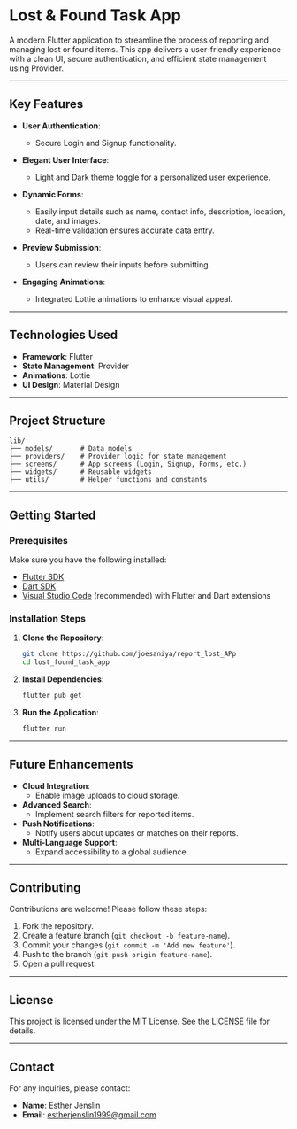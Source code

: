 # Lost & Found Task App

A modern Flutter application to streamline the process of reporting and managing lost or found items. This app delivers a user-friendly experience with a clean UI, secure authentication, and efficient state management using Provider.

---

## Key Features

- **User Authentication**:
  - Secure Login and Signup functionality.

- **Elegant User Interface**:
  - Light and Dark theme toggle for a personalized user experience.

- **Dynamic Forms**:
  - Easily input details such as name, contact info, description, location, date, and images.
  - Real-time validation ensures accurate data entry.

- **Preview Submission**:
  - Users can review their inputs before submitting.

- **Engaging Animations**:
  - Integrated Lottie animations to enhance visual appeal.

---

## Technologies Used

- **Framework**: Flutter
- **State Management**: Provider
- **Animations**: Lottie
- **UI Design**: Material Design

---

## Project Structure

```
lib/
├── models/       # Data models
├── providers/    # Provider logic for state management
├── screens/      # App screens (Login, Signup, Forms, etc.)
├── widgets/      # Reusable widgets
├── utils/        # Helper functions and constants
```

---

## Getting Started

### Prerequisites

Make sure you have the following installed:
- [Flutter SDK](https://docs.flutter.dev/get-started/install)
- [Dart SDK](https://dart.dev/get-dart)
- [Visual Studio Code](https://code.visualstudio.com/) (recommended) with Flutter and Dart extensions

### Installation Steps

1. **Clone the Repository**:
   ```bash
   git clone https://github.com/joesaniya/report_lost_APp
   cd lost_found_task_app
   ```

2. **Install Dependencies**:
   ```bash
   flutter pub get
   ```

3. **Run the Application**:
   ```bash
   flutter run
   ```

---

## Future Enhancements

- **Cloud Integration**:
  - Enable image uploads to cloud storage.
- **Advanced Search**:
  - Implement search filters for reported items.
- **Push Notifications**:
  - Notify users about updates or matches on their reports.
- **Multi-Language Support**:
  - Expand accessibility to a global audience.

---

## Contributing

Contributions are welcome! Please follow these steps:

1. Fork the repository.
2. Create a feature branch (`git checkout -b feature-name`).
3. Commit your changes (`git commit -m 'Add new feature'`).
4. Push to the branch (`git push origin feature-name`).
5. Open a pull request.

---

## License

This project is licensed under the MIT License. See the [LICENSE](LICENSE) file for details.

---

## Contact

For any inquiries, please contact:
- **Name**: Esther Jenslin
- **Email**: [estherjenslin1999@gmail.com](mailto:estherjenslin1999@gmail.com)
